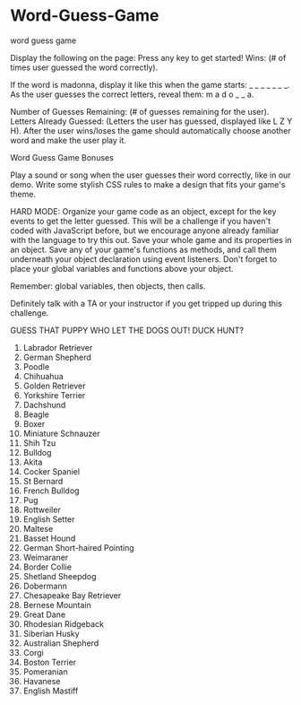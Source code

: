 # Word-Guess-Game
word guess game

Display the following on the page:
Press any key to get started!
Wins: (# of times user guessed the word correctly).



If the word is madonna, display it like this when the game starts: _ _ _ _ _ _ _.
As the user guesses the correct letters, reveal them: m a d o _  _ a.



Number of Guesses Remaining: (# of guesses remaining for the user).
Letters Already Guessed: (Letters the user has guessed, displayed like L Z Y H).
After the user wins/loses the game should automatically choose another word and make the user play it.

Word Guess Game Bonuses


Play a sound or song when the user guesses their word correctly, like in our demo.
Write some stylish CSS rules to make a design that fits your game's theme.

HARD MODE: Organize your game code as an object, except for the key events to get the letter guessed. This will be a challenge if you haven't coded with JavaScript before, but we encourage anyone already familiar with the language to try this out.
Save your whole game and its properties in an object.
Save any of your game's functions as methods, and call them underneath your object declaration using event listeners.
Don't forget to place your global variables and functions above your object.


Remember: global variables, then objects, then calls.


Definitely talk with a TA or your instructor if you get tripped up during this challenge.

GUESS THAT PUPPY
WHO LET THE DOGS OUT!
DUCK HUNT?

1. Labrador Retriever
2. German Shepherd
3. Poodle
4. Chihuahua
5. Golden Retriever
6. Yorkshire Terrier
7. Dachshund
8. Beagle
9. Boxer
10. Miniature Schnauzer
11. Shih Tzu
12. Bulldog
13. Akita
14. Cocker Spaniel
15. St Bernard
16. French Bulldog
17. Pug
18. Rottweiler
19. English Setter
20. Maltese
21. Basset Hound
22. German Short-haired Pointing
23. Weimaraner
24. Border Collie
25. Shetland Sheepdog
26. Dobermann
27. Chesapeake Bay Retriever
28. Bernese Mountain
29. Great Dane
30. Rhodesian Ridgeback
31. Siberian Husky
32. Australian Shepherd
33. Corgi
34. Boston Terrier
35. Pomeranian
36. Havanese
37. English Mastiff


